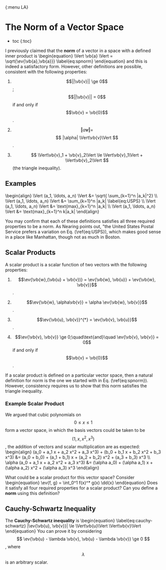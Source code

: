 {:menu LA}

# The Norm of a Vector Space

* toc
{:toc}

I previously claimed that the **norm** of a vector in a space with a defined inner product is
\begin{equation}
  \Vert \vb{a} \Vert = \sqrt{\ev{\vb{a},\vb{a}}}
  \label{eq:spnorm}
\end{equation}
and this is indeed a satisfactory form. However, other definitions are possible, consistent with the following properties:

1. $$||\vb{v}|| \ge 0$$ ; $$||\vb{v}|| = 0$$
   if and only if $$\vb{v} = \vb{0}$$.

2. $$ \Vert\alpha \mathbf{v}\Vert = $$
   $$ |\alpha| \Vert\vb{v}\Vert $$.

3. $$ \Vert\vb{v}_1 + \vb{v}_2\Vert \le \Vert\vb{v}_1\Vert + \Vert\vb{v}_2\Vert $$ (the triangle inequality).

## Examples

\begin{align}
    \Vert (a\_1, \ldots, a\_n) \Vert &= \sqrt{ \sum_{k=1}^n |a\_k|^2} \\\ 
    \Vert (a\_1, \ldots, a\_n) \Vert &= \sum\_{k=1}^n |a\_k| \label{eq:USPS} \\\ 
    \Vert (a\_1, \ldots, a\_n) \Vert &= \text{max}\_{k=1}^n |a\_k|  \\\ 
    \Vert (a\_1, \ldots, a\_n) \Vert &= \text{max}\_{k=1}^n k|a\_k|
\end{align}

You may confirm that each of these definitions satisfies all three required properties to be a norm.
As Nearing points out, "the United States Postal Service prefers a variation on Eq.&nbsp;(\ref{eq:USPS}), which makes good sense in a place like Manhattan, though not as much in Boston.

## Scalar Products

A scalar product is a scalar function of two vectors with the following properties:

1. $$\ev{\vb{w},(\vb{u} + \vb{v})} = \ev{\vb{w}, \vb{u}} + \ev{\vb{w}, \vb{v}}$$.

2. $$\ev{\vb{w}, \alpha\vb{v}} = \alpha \ev{\vb{w}, \vb{v}}$$.

3. $$\ev{\vb{u}, \vb{v}}^{*} = \ev{\vb{v}, \vb{u}}$$.

4. $$\ev{\vb{v}, \vb{v}} \ge 0;\quad\text{and}\quad \ev{\vb{v}, \vb{v}} = 0$$ if and only if
   $$\vb{v} = \vb{0}$$.

If a scalar product is defined on a particular vector space, then a natural definition for norm is the one we started with in Eq.&nbsp;(\ref{eq:spnorm}). However, consistency requires us to show that this norm satisfies the triangle inequality.

### Example Scalar Product

We argued that cubic polynomials on $$0 \le x \le 1$$ form a vector space, in which the basis vectors could be taken to be $$(1, x, x^2, x^3)$$, the addition of vectors and scalar multiplication are as expected:
\begin{align}
    (a_0 + a_1 x + a_2 x^2 + a_3 x^3) + (b_0 + b_1 x + b_2 x^2 + b_3 x^3) &=
    (a_0 + b_0) + (a_1 + b_1) x + (a_2 + b_2) x^2 + (a_3 + b_3) x^3
    \\\ 
    \alpha (a_0 + a_1 x + a_2 x^2 + a_3 x^3) &= (\alpha a_0) + (\alpha a_1) x + (\alpha a_2) x^2 + (\alpha a_3) x^3
\end{align}

What could be a scalar product for this vector space? Consider
\begin{equation}
    \ev{f, g} = \int_0^1 f(x)^* g(x) \dd{x}
\end{equation}
Does it satisfy all four required properties for a scalar product? Can you define a **norm** using this definition? 


## Cauchy-Schwartz Inequality

The **Cauchy-Schwartz inequality** is
\begin{equation} \label{eq:cauchy-schwartz}
  |\ev{\vb{u}, \vb{v}}| \le \Vert\vb{u}\Vert  \Vert\vb{v}\Vert
\end{equation}
You can prove it by considering
$$ \ev{\vb{u} - \lambda \vb{v}, \vb{u} - \lambda \vb{v}} \ge 0 $$, where $$\lambda$$ is an arbitrary scalar.